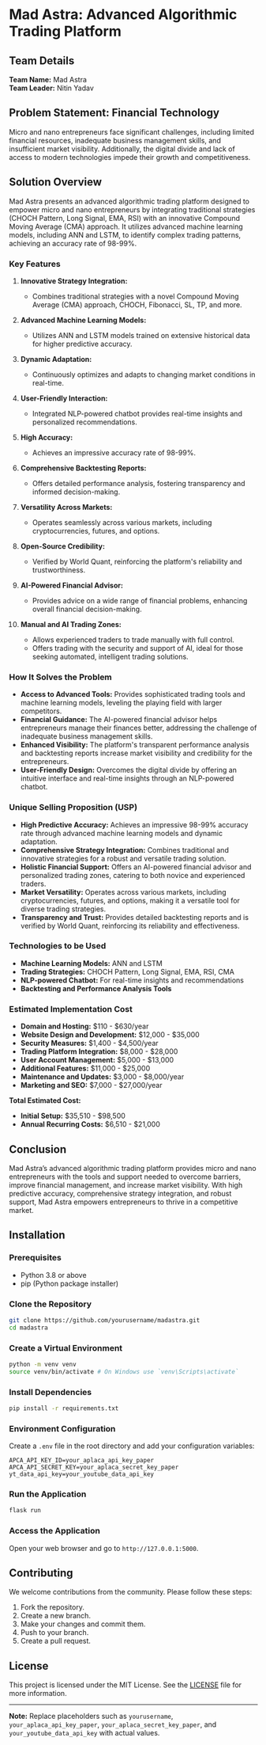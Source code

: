 # Mad Astra: Advanced Algorithmic Trading Platform

## Team Details
**Team Name:** Mad Astra  
**Team Leader:** Nitin Yadav

## Problem Statement: Financial Technology

Micro and nano entrepreneurs face significant challenges, including limited financial resources, inadequate business management skills, and insufficient market visibility. Additionally, the digital divide and lack of access to modern technologies impede their growth and competitiveness.

## Solution Overview

Mad Astra presents an advanced algorithmic trading platform designed to empower micro and nano entrepreneurs by integrating traditional strategies (CHOCH Pattern, Long Signal, EMA, RSI) with an innovative Compound Moving Average (CMA) approach. It utilizes advanced machine learning models, including ANN and LSTM, to identify complex trading patterns, achieving an accuracy rate of 98-99%.

### Key Features

1. **Innovative Strategy Integration:**
   - Combines traditional strategies with a novel Compound Moving Average (CMA) approach, CHOCH, Fibonacci, SL, TP, and more.
   
2. **Advanced Machine Learning Models:**
   - Utilizes ANN and LSTM models trained on extensive historical data for higher predictive accuracy.
   
3. **Dynamic Adaptation:**
   - Continuously optimizes and adapts to changing market conditions in real-time.
   
4. **User-Friendly Interaction:**
   - Integrated NLP-powered chatbot provides real-time insights and personalized recommendations.
   
5. **High Accuracy:**
   - Achieves an impressive accuracy rate of 98-99%.
   
6. **Comprehensive Backtesting Reports:**
   - Offers detailed performance analysis, fostering transparency and informed decision-making.
   
7. **Versatility Across Markets:**
   - Operates seamlessly across various markets, including cryptocurrencies, futures, and options.
   
8. **Open-Source Credibility:**
   - Verified by World Quant, reinforcing the platform's reliability and trustworthiness.
   
9. **AI-Powered Financial Advisor:**
   - Provides advice on a wide range of financial problems, enhancing overall financial decision-making.
   
10. **Manual and AI Trading Zones:**
    - Allows experienced traders to trade manually with full control.
    - Offers trading with the security and support of AI, ideal for those seeking automated, intelligent trading solutions.

### How It Solves the Problem

- **Access to Advanced Tools:** Provides sophisticated trading tools and machine learning models, leveling the playing field with larger competitors.
- **Financial Guidance:** The AI-powered financial advisor helps entrepreneurs manage their finances better, addressing the challenge of inadequate business management skills.
- **Enhanced Visibility:** The platform's transparent performance analysis and backtesting reports increase market visibility and credibility for the entrepreneurs.
- **User-Friendly Design:** Overcomes the digital divide by offering an intuitive interface and real-time insights through an NLP-powered chatbot.

### Unique Selling Proposition (USP)

- **High Predictive Accuracy:** Achieves an impressive 98-99% accuracy rate through advanced machine learning models and dynamic adaptation.
- **Comprehensive Strategy Integration:** Combines traditional and innovative strategies for a robust and versatile trading solution.
- **Holistic Financial Support:** Offers an AI-powered financial advisor and personalized trading zones, catering to both novice and experienced traders.
- **Market Versatility:** Operates across various markets, including cryptocurrencies, futures, and options, making it a versatile tool for diverse trading strategies.
- **Transparency and Trust:** Provides detailed backtesting reports and is verified by World Quant, reinforcing its reliability and effectiveness.

### Technologies to be Used

- **Machine Learning Models:** ANN and LSTM
- **Trading Strategies:** CHOCH Pattern, Long Signal, EMA, RSI, CMA
- **NLP-powered Chatbot:** For real-time insights and recommendations
- **Backtesting and Performance Analysis Tools**

### Estimated Implementation Cost

- **Domain and Hosting:** $110 - $630/year
- **Website Design and Development:** $12,000 - $35,000
- **Security Measures:** $1,400 - $4,500/year
- **Trading Platform Integration:** $8,000 - $28,000
- **User Account Management:** $5,000 - $13,000
- **Additional Features:** $11,000 - $25,000
- **Maintenance and Updates:** $3,000 - $8,000/year
- **Marketing and SEO:** $7,000 - $27,000/year

**Total Estimated Cost:**
- **Initial Setup:** $35,510 - $98,500
- **Annual Recurring Costs:** $6,510 - $21,000

## Conclusion

Mad Astra’s advanced algorithmic trading platform provides micro and nano entrepreneurs with the tools and support needed to overcome barriers, improve financial management, and increase market visibility. With high predictive accuracy, comprehensive strategy integration, and robust support, Mad Astra empowers entrepreneurs to thrive in a competitive market.

## Installation

### Prerequisites

- Python 3.8 or above
- pip (Python package installer)

### Clone the Repository

```bash
git clone https://github.com/yourusername/madastra.git
cd madastra
```

### Create a Virtual Environment

```bash
python -m venv venv
source venv/bin/activate # On Windows use `venv\Scripts\activate`
```

### Install Dependencies

```bash
pip install -r requirements.txt
```

### Environment Configuration

Create a `.env` file in the root directory and add your configuration variables:

```env
APCA_API_KEY_ID=your_aplaca_api_key_paper
APCA_API_SECRET_KEY=your_aplaca_secret_key_paper
yt_data_api_key=your_youtube_data_api_key
```

### Run the Application

```bash
flask run
```

### Access the Application

Open your web browser and go to `http://127.0.0.1:5000`.

## Contributing

We welcome contributions from the community. Please follow these steps:

1. Fork the repository.
2. Create a new branch.
3. Make your changes and commit them.
4. Push to your branch.
5. Create a pull request.

## License

This project is licensed under the MIT License. See the [LICENSE](LICENSE) file for more information.


---

**Note:** Replace placeholders such as `yourusername`, `your_aplaca_api_key_paper`, `your_aplaca_secret_key_paper`, and `your_youtube_data_api_key` with actual values.
